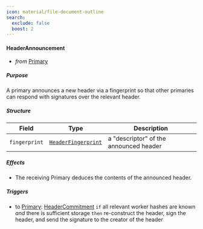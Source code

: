 ```yaml
---
icon: material/file-document-outline
search:
  exclude: false
  boost: 2
---
```


#### HeaderAnnouncement

- _from_ [Primary](../primary.md)

##### Purpose

<!-- --8<-- [start:blurb] -->
A primary announces a new header via a fingerprint so that other primaries can respond with signatures over the relevant header.
<!-- --8<-- [end:blurb] -->

##### Structure

| Field | Type | Description |
|-------|------|-------------|
| `fingerprint` | [`HeaderFingerprint`](#HeaderFingerprint) | a "descriptor" of the announced header |

##### Effects

- The receiving Primary deduces the contents of the announced header.

##### Triggers

- to [Primary](../primary.md): [HeaderCommitment](./header-commitment.md)
  `if` all relevant worker hashes are known
  _and_ there is sufficient storage
  `then` re-construct the header, sign the header, and send the signature to the creator of the header
